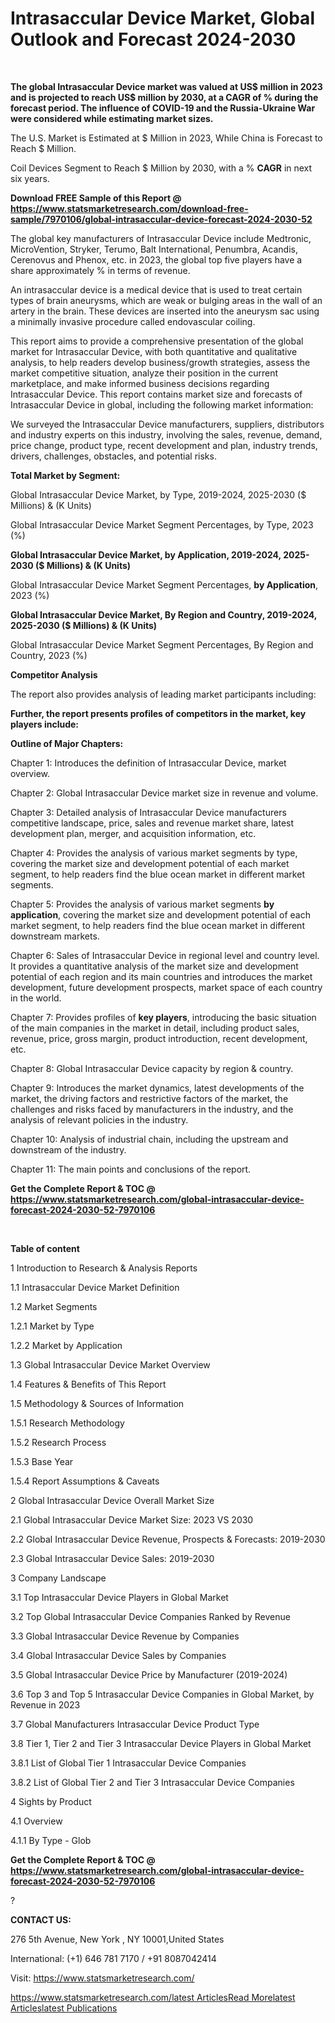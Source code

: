 <h1>Intrasaccular Device Market, Global Outlook and Forecast 2024-2030</h1><br/><p><strong>The global Intrasaccular Device market was valued at US$ million in 2023 and is projected to reach US$ million by 2030, at a <strong>CAGR</strong> of % during the forecast period. The influence of COVID-19 and the Russia-Ukraine War were considered while estimating market sizes.</strong></p>
 
 
 
 <p>The U.S. Market is Estimated at $ Million in 2023, While China is Forecast to Reach $ Million.</p>
 
 
 
 <p>Coil Devices Segment to Reach $ Million by 2030, with a % <strong>CAGR</strong> in next six years.</p>
 
 
 
 <p><strong>Download FREE Sample of this Report @ <a href="https://www.statsmarketresearch.com/download-free-sample/7970106/global-intrasaccular-device-forecast-2024-2030-52">https://www.statsmarketresearch.com/download-free-sample/7970106/global-intrasaccular-device-forecast-2024-2030-52</a></strong></p>
 
 
 
 <p>The global key manufacturers of Intrasaccular Device include Medtronic, MicroVention, Stryker, Terumo, Balt International, Penumbra, Acandis, Cerenovus and Phenox, etc. in 2023, the global top five players have a share approximately % in terms of revenue.</p>
 
 
 
 <p>An intrasaccular device is a medical device that is used to treat certain types of brain aneurysms, which are weak or bulging areas in the wall of an artery in the brain. These devices are inserted into the aneurysm sac using a minimally invasive procedure called endovascular coiling.</p>
 
 
 
 <p>This report aims to provide a comprehensive presentation of the global market for Intrasaccular Device, with both quantitative and qualitative analysis, to help readers develop business/growth strategies, assess the market competitive situation, analyze their position in the current marketplace, and make informed business decisions regarding Intrasaccular Device. This report contains market size and forecasts of Intrasaccular Device in global, including the following market information:</p>
 
 
 
 <p>We surveyed the Intrasaccular Device manufacturers, suppliers, distributors and industry experts on this industry, involving the sales, revenue, demand, price change, product type, recent development and plan, industry trends, drivers, challenges, obstacles, and potential risks.</p>
 
 
 
 <p><strong>Total Market by Segment:</strong></p>
 
 
 
 <p>Global Intrasaccular Device Market, by Type, 2019-2024, 2025-2030 ($ Millions) & (K Units)</p>
 
 
 
 <p>Global Intrasaccular Device Market Segment Percentages, by Type, 2023 (%)</p>
 
 
 
 <p><strong>Global Intrasaccular Device Market, <strong>by Application</strong>, 2019-2024, 2025-2030 ($ Millions) & (K Units)</strong></p>
 
 
 
 <p>Global Intrasaccular Device Market Segment Percentages, <strong>by Application</strong>, 2023 (%)</p>
 
 
 
 <p><strong>Global Intrasaccular Device Market, By Region and Country, 2019-2024, 2025-2030 ($ Millions) & (K Units)</strong></p>
 
 
 
 <p>Global Intrasaccular Device Market Segment Percentages, By Region and Country, 2023 (%)</p>
 
 
 
 <p><strong>Competitor Analysis</strong></p>
 
 
 
 <p>The report also provides analysis of leading market participants including:</p>
 
 
 
 <p><strong>Further, the report presents profiles of competitors in the market, <strong>key players</strong> include:</strong></p>
 
 
 
 <p><strong>Outline of Major Chapters:</strong></p>
 
 
 
 <p>Chapter 1: Introduces the definition of Intrasaccular Device, market overview.</p>
 
 
 
 <p>Chapter 2: Global Intrasaccular Device market size in revenue and volume.</p>
 
 
 
 <p>Chapter 3: Detailed analysis of Intrasaccular Device manufacturers competitive landscape, price, sales and revenue market share, latest development plan, merger, and acquisition information, etc.</p>
 
 
 
 <p>Chapter 4: Provides the analysis of various market segments by type, covering the market size and development potential of each market segment, to help readers find the blue ocean market in different market segments.</p>
 
 
 
 <p>Chapter 5: Provides the analysis of various market segments <strong>by application</strong>, covering the market size and development potential of each market segment, to help readers find the blue ocean market in different downstream markets.</p>
 
 
 
 <p>Chapter 6: Sales of Intrasaccular Device in regional level and country level. It provides a quantitative analysis of the market size and development potential of each region and its main countries and introduces the market development, future development prospects, market space of each country in the world.</p>
 
 
 
 <p>Chapter 7: Provides profiles of <strong>key players</strong>, introducing the basic situation of the main companies in the market in detail, including product sales, revenue, price, gross margin, product introduction, recent development, etc.</p>
 
 
 
 <p>Chapter 8: Global Intrasaccular Device capacity by region & country.</p>
 
 
 
 <p>Chapter 9: Introduces the market dynamics, latest developments of the market, the driving factors and restrictive factors of the market, the challenges and risks faced by manufacturers in the industry, and the analysis of relevant policies in the industry.</p>
 
 
 
 <p>Chapter 10: Analysis of industrial chain, including the upstream and downstream of the industry.</p>
 
 
 
 <p>Chapter 11: The main points and conclusions of the report.</p>
 
 
 
 <div><b>Get the Complete Report & TOC @ <a href="https://www.statsmarketresearch.com/global-intrasaccular-device-forecast-2024-2030-52-7970106">https://www.statsmarketresearch.com/global-intrasaccular-device-forecast-2024-2030-52-7970106</a></b></div>
 
 
 
 <p><br />
 
 <b>Table of content</b></p>
 
 
 
 <p>1 Introduction to Research & Analysis Reports<br />
 
 1.1 Intrasaccular Device Market Definition<br />
 
 1.2 Market Segments<br />
 
 1.2.1 Market by Type<br />
 
 1.2.2 Market by Application<br />
 
 1.3 Global Intrasaccular Device Market Overview<br />
 
 1.4 Features & Benefits of This Report<br />
 
 1.5 Methodology & Sources of Information<br />
 
 1.5.1 Research Methodology<br />
 
 1.5.2 Research Process<br />
 
 1.5.3 Base Year<br />
 
 1.5.4 Report Assumptions & Caveats<br />
 
 2 Global Intrasaccular Device Overall Market Size<br />
 
 2.1 Global Intrasaccular Device Market Size: 2023 VS 2030<br />
 
 2.2 Global Intrasaccular Device Revenue, Prospects & Forecasts: 2019-2030<br />
 
 2.3 Global Intrasaccular Device Sales: 2019-2030<br />
 
 3 Company Landscape<br />
 
 3.1 Top Intrasaccular Device Players in Global Market<br />
 
 3.2 Top Global Intrasaccular Device Companies Ranked by Revenue<br />
 
 3.3 Global Intrasaccular Device Revenue by Companies<br />
 
 3.4 Global Intrasaccular Device Sales by Companies<br />
 
 3.5 Global Intrasaccular Device Price by Manufacturer (2019-2024)<br />
 
 3.6 Top 3 and Top 5 Intrasaccular Device Companies in Global Market, by Revenue in 2023<br />
 
 3.7 Global Manufacturers Intrasaccular Device Product Type<br />
 
 3.8 Tier 1, Tier 2 and Tier 3 Intrasaccular Device Players in Global Market<br />
 
 3.8.1 List of Global Tier 1 Intrasaccular Device Companies<br />
 
 3.8.2 List of Global Tier 2 and Tier 3 Intrasaccular Device Companies<br />
 
 4 Sights by Product<br />
 
 4.1 Overview<br />
 
 4.1.1 By Type - Glob</p>
 
 
 
 <div><b>Get the Complete Report & TOC @ <a href="https://www.statsmarketresearch.com/global-intrasaccular-device-forecast-2024-2030-52-7970106">https://www.statsmarketresearch.com/global-intrasaccular-device-forecast-2024-2030-52-7970106</a></b></div>
 
 
 
 <p>? </p>
 
 
 
 <p><b>CONTACT US:</b><br />
 
 276 5th Avenue, New York , NY 10001,United States<br />
 
 International: (+1) 646 781 7170 / +91 8087042414<br />
 
 Visit: <a href="https://www.statsmarketresearch.com/">https://www.statsmarketresearch.com/</a><br />
 
 <a href="https://gyeongbokgung.com">https://www.statsmarketresearch.com/</a><a href="https://hallyeomaritime.com">latest Articles</a><a href="https://jingwansa.com">Read More</a><a href="https://nguoiviet.jp/">latest Articles</a><a href="https://www.intelmarketresearch.com/">latest Publications</a></p>